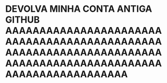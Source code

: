# DEVOLVA MINHA CONTA ANTIGA GITHUB AAAAAAAAAAAAAAAAAAAAAAAAAAAAAAAAAAAAAAAAAAAAAAAAAAAAAAAAAAAAAAAAAAAAAAAAAAAAAAAAAAAAAAAAAAAAAAAAAAAAAAAAAAAAAA

<!---
luizhenriquecc/luizhenriquecc is a ✨ special ✨ repository because its `README.md` (this file) appears on your GitHub profile.
You can click the Preview link to take a look at your changes.
--->

